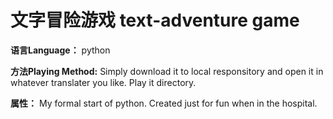# 文字冒险游戏 text-adventure game
**语言Language：** python

**方法Playing Method:** Simply download it to local responsitory and open it in whatever translater you like. Play it directory.

**属性：** My formal start of python. Created just for fun when in the hospital.
